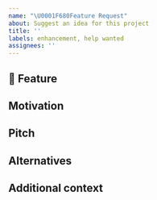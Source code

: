 ```yaml
---
name: "\U0001F680Feature Request"
about: Suggest an idea for this project
title: ''
labels: enhancement, help wanted
assignees: ''
---
```


## 🚀 Feature
<!-- A clear and concise description of the feature proposal -->

## Motivation

<!-- A clear and concise description of what the problem is. Ex. I'm always frustrated when [...]. If this is related to another GitHub issue, please link here too -->

## Pitch

<!-- A clear and concise description of what you want to happen. -->

## Alternatives

<!-- A clear and concise description of any alternative solutions or features you've considered, if any. -->

## Additional context

<!-- Add any other context or screenshots about the feature request here. -->
